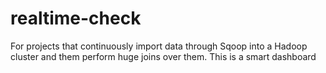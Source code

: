 realtime-check
==============

For projects that continuously import data through Sqoop into a Hadoop cluster and them perform huge joins over them. This is a smart dashboard
